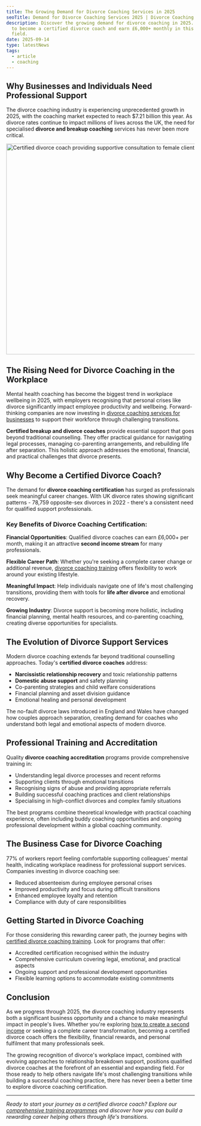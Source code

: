 ```yaml
---
title: The Growing Demand for Divorce Coaching Services in 2025
seoTitle: Demand for Divorce Coaching Services 2025 | Divorce Coaching
description: Discover the growing demand for divorce coaching in 2025. Learn how
  to become a certified divorce coach and earn £6,000+ monthly in this rewarding
  field.
date: 2025-09-14
type: latestNews
tags:
  - article
  - coaching
---
```

## Why Businesses and Individuals Need Professional Support

The divorce coaching industry is experiencing unprecedented growth in 2025, with the coaching market expected to reach $7.21 billion this year. As divorce rates continue to impact millions of lives across the UK, the need for specialised **divorce and breakup coaching** services has never been more critical.

<img src="/static/img/demand-for-divorce-coaching-2025.avif" alt="Certified divorce coach providing supportive consultation to female client during coaching session" title="" class="Centre" width="1000px" height="563px" loading="lazy"/>

## The Rising Need for Divorce Coaching in the Workplace

Mental health coaching has become the biggest trend in workplace wellbeing in 2025, with employers recognising that personal crises like divorce significantly impact employee productivity and wellbeing. Forward-thinking companies are now investing in [divorce coaching services for businesses](/support-for-businesses/) to support their workforce through challenging transitions.

**Certified breakup and divorce coaches** provide essential support that goes beyond traditional counselling. They offer practical guidance for navigating legal processes, managing co-parenting arrangements, and rebuilding life after separation. This holistic approach addresses the emotional, financial, and practical challenges that divorce presents.

## Why Become a Certified Divorce Coach?

The demand for **divorce coaching certification** has surged as professionals seek meaningful career changes. With UK divorce rates showing significant patterns - 78,759 opposite-sex divorces in 2022 - there's a consistent need for qualified support professionals.

### Key Benefits of Divorce Coaching Certification:

**Financial Opportunities**: Qualified divorce coaches can earn £6,000+ per month, making it an attractive **second income stream** for many professionals.

**Flexible Career Path**: Whether you're seeking a complete career change or additional revenue, [divorce coaching training](/becoming-a-certified-divorce-coach/) offers flexibility to work around your existing lifestyle.

**Meaningful Impact**: Help individuals navigate one of life's most challenging transitions, providing them with tools for **life after divorce** and emotional recovery.

**Growing Industry**: Divorce support is becoming more holistic, including financial planning, mental health resources, and co-parenting coaching, creating diverse opportunities for specialists.

## The Evolution of Divorce Support Services

Modern divorce coaching extends far beyond traditional counselling approaches. Today's **certified divorce coaches** address:

* **Narcissistic relationship recovery** and toxic relationship patterns
* **Domestic abuse support** and safety planning  
* Co-parenting strategies and child welfare considerations
* Financial planning and asset division guidance
* Emotional healing and personal development

The no-fault divorce laws introduced in England and Wales have changed how couples approach separation, creating demand for coaches who understand both legal and emotional aspects of modern divorce.

## Professional Training and Accreditation

Quality **divorce coaching accreditation** programs provide comprehensive training in:

* Understanding legal divorce processes and recent reforms
* Supporting clients through emotional transitions
* Recognising signs of abuse and providing appropriate referrals  
* Building successful coaching practices and client relationships
* Specialising in high-conflict divorces and complex family situations

The best programs combine theoretical knowledge with practical coaching experience, often including buddy coaching opportunities and ongoing professional development within a global coaching community.

## The Business Case for Divorce Coaching

77% of workers report feeling comfortable supporting colleagues' mental health, indicating workplace readiness for professional support services. Companies investing in divorce coaching see:

* Reduced absenteeism during employee personal crises
* Improved productivity and focus during difficult transitions
* Enhanced employee loyalty and retention
* Compliance with duty of care responsibilities

## Getting Started in Divorce Coaching

For those considering this rewarding career path, the journey begins with [certified divorce coaching training](/becoming-a-certified-divorce-coach/). Look for programs that offer:

* Accredited certification recognised within the industry
* Comprehensive curriculum covering legal, emotional, and practical aspects
* Ongoing support and professional development opportunities
* Flexible learning options to accommodate existing commitments

## Conclusion

As we progress through 2025, the divorce coaching industry represents both a significant business opportunity and a chance to make meaningful impact in people's lives. Whether you're exploring [how to create a second income](/how-to-create-a-second-income-and-extra-revenue-stream/) or seeking a complete career transformation, becoming a certified divorce coach offers the flexibility, financial rewards, and personal fulfilment that many professionals seek.

The growing recognition of divorce's workplace impact, combined with evolving approaches to relationship breakdown support, positions qualified divorce coaches at the forefront of an essential and expanding field. For those ready to help others navigate life's most challenging transitions while building a successful coaching practice, there has never been a better time to explore divorce coaching certification.

- - -

*Ready to start your journey as a certified divorce coach? Explore our [comprehensive training programmes](/becoming-a-certified-divorce-coach/) and discover how you can build a rewarding career helping others through life's transitions.*
